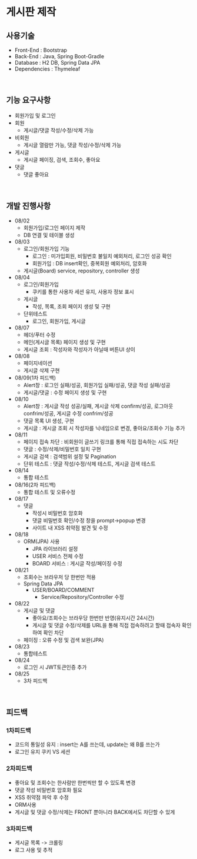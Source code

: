 # 게시판 제작

## 사용기술
- Front-End : Bootstrap
- Back-End : Java, Spring Boot-Gradle
- Database : H2 DB, Spring Data JPA
- Dependencies : Thymeleaf

<BR>

## 기능 요구사항
- 회원가입 및 로그인
- 회원 
    - 게시글/댓글 작성/수정/삭제 가능
- 비회원
    - 게시글 열람만 가능, 댓글 작성/수정/삭제 가능
- 게시글
    - 게시글 페이징, 검색, 조회수, 좋아요
- 댓글
    - 댓글 좋아요

<BR>

## 개발 진행사항
- 08/02 
    - 회원가입/로그인 페이지 제작
    - DB 연결 및 테이블 생성
- 08/03
    - 로그인/회원가입 기능
        - 로그인 : 미가입회원, 비밀번호 불일치 예외처리, 로그인 성공 확인
        - 회원가입 : DB insert확인, 중복회원 예외처리, 암호화
    - 게시글(Board) service, repository, controller 생성
- 08/04 
    - 로그인/회원가입
        - 쿠키를 통한 사용자 세션 유지, 사용자 정보 표시
    - 게시글
        - 작성, 목록, 조회 페이지 생성 및 구현
    - 단위테스트
        - 로그인, 회원가입, 게시글
- 08/07
    - 헤더/푸터 수정
    - 메인(게시글 목록) 페이지 생성 및 구현
    - 게시글 조회 : 작성자와 작성자가 아닐때 버튼UI 상이
- 08/08
    - 페이지네이션
    - 게시글 삭제 구현
- 08/09(1차 피드백)
    - Alert창 : 로그인 실패/성공, 회원가입 실패/성공, 댓글 작성 실패/성공
    - 게시글/댓글 : 수정 페이지 생성 및 구현
- 08/10
    - Alert창 : 게시글 작성 성공/실패, 게시글 삭제 confirm/성공, 로그아웃 confrim/성공, 게시글 수정 confrim/성공
    - 댓글 목록 UI 생성, 구현
    - 게시글 : 게시글 조회 시 작성자를 닉네임으로 변경, 좋아요/조회수 기능 추가
- 08/11
    - 페이지 접속 차단 : 비회원이 글쓰기 링크를 통해 직접 접속하는 시도 차단
    - 댓글 : 수정/삭제/비밀번호 일치 구현
    - 게시글 검색 : 검색범위 설정 및 Pagination
    - 단위 테스트 : 댓글 작성/수정/삭제 테스트, 게시글 검색 테스트
- 08/14
    - 통합 테스트
- 08/16(2차 피드백)
    - 통합 테스트 및 오류수정
- 08/17
    - 댓글 
        - 작성시 비밀번호 암호화
        - 댓글 비밀번호 확인/수정 창을 prompt->popup 변경
        - 사이트 내 XSS 취약점 발견 및 수정
- 08/18
    - ORM(JPA) 사용
        - JPA 라이브러리 설정
        - USER 서비스 전체 수정
        - BOARD 서비스 : 게시글 작성/페이징 수정
- 08/21
    - 조회수는 브라우저 당 한번만 적용
    - Spring Data JPA
        - USER/BOARD/COMMENT
            - Service/Repository/Controller 수정
- 08/22
    - 게시글 및 댓글
        - 좋아요/조회수는 브라우당 한번만 반영(유지시간 24시간)
        - 게시글 및 댓글 수정/삭제를 URL을 통해 직접 접속하려고 할때 접속자 확인하여 확인 차단
    - 페이징 : 오류 수정 및 검색 보완(JPA)
- 08/23
    - 통합테스트
- 08/24
    - 로그인 시 JWT토큰인증 추가
- 08/25
    - 3차 피드백

<BR>

## 피드백

### 1차피드백
- 코드의 통일성 유지 : insert는 A를 쓰는데, update는 왜 B를 쓰는가
- 로그인 유지 쿠키 VS 세션


### 2차피드백
- 좋아요 및 조회수는 한사람만 한번씩만 할 수 있도록 변경
- 댓글 작성 비밀번호 암호화 필요
- XSS 취약점 파악 후 수정
- ORM사용
- 게시글 및 댓글 수정/삭제는 FRONT 뿐아니라 BACK에서도 차단할 수 있게

### 3차피드백
- 게시글 목록 -> 크롤링
- 로그 사용 및 추적